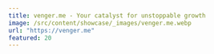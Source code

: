 ```yaml
---
title: venger.me - Your catalyst for unstoppable growth
image: /src/content/showcase/_images/venger.me.webp
url: "https://venger.me"
featured: 20
---
```

